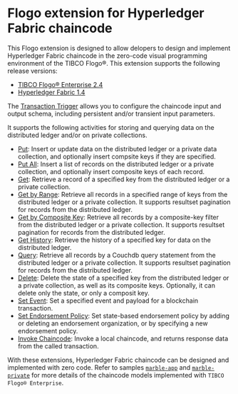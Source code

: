 # Flogo extension for Hyperledger Fabric chaincode

This Flogo extension is designed to allow delopers to design and implement Hyperledger Fabric chaincode in the zero-code visual programming environment of the TIBCO Flogo®.  This extension supports the following release versions:
- [TIBCO Flogo® Enterprise 2.4](https://docs.tibco.com/products/tibco-flogo-enterprise-2-4-0)
- [Hyperledger Fabric 1.4](https://www.hyperledger.org/projects/fabric)

The [Transaction Trigger](https://github.com/yxuco/flogo-enterprise-app/tree/master/fabric/trigger/transaction) allows you to configure the chaincode input and output schema, including persistent and/or transient input parameters.

It supports the following activities for storing and querying data on the distributed ledger and/or on private collections.
- [Put](https://github.com/yxuco/flogo-enterprise-app/tree/master/fabric/activity/put): Insert or update data on the distributed ledger or a private data collection, and optionally insert compsite keys if they are specified.
- [Put All](https://github.com/yxuco/flogo-enterprise-app/tree/master/fabric/activity/putall): Insert a list of records on the distributed ledger or a private collection, and optionally insert composite keys of each record.
- [Get](https://github.com/yxuco/flogo-enterprise-app/tree/master/fabric/activity/get): Retrieve a record of a specified key from the distributed ledger or a private collection.
- [Get by Range](https://github.com/yxuco/flogo-enterprise-app/tree/master/fabric/activity/getrange): Retrieve all records in a specified range of keys from the distributed ledger or a private collection.  It supports resultset pagination for records from the distributed ledger.
- [Get by Composite Key](https://github.com/yxuco/flogo-enterprise-app/tree/master/fabric/activity/getbycompositekey): Retrieve all records by a composite-key filter from the distributed ledger or a private collection.  It supports resultset pagination for records from the distributed ledger.
- [Get History](https://github.com/yxuco/flogo-enterprise-app/tree/master/fabric/activity/gethistory): Retrieve the history of a specified key for data on the distributed ledger.
- [Query](https://github.com/yxuco/flogo-enterprise-app/tree/master/fabric/activity/query): Retrieve all records by a Couchdb query statement from the distributed ledger or a private collection.  It supports resultset pagination for records from the distributed ledger.
- [Delete](https://github.com/yxuco/flogo-enterprise-app/tree/master/fabric/activity/delete): Delete the state of a specified key from the distributed ledger or a private collection, as well as its composite keys.  Optionally, it can delete only the state, or only a composit key.
- [Set Event](https://github.com/yxuco/flogo-enterprise-app/tree/master/fabric/activity/setevent): Set a specified event and payload for a blockchain transaction.
- [Set Endorsement Policy](https://github.com/yxuco/flogo-enterprise-app/tree/master/fabric/activity/endorsement): Set state-based endorsement policy by adding or deleting an endorsement organization, or by specifying a new endorsement policy.
- [Invoke Chaincode](https://github.com/yxuco/flogo-enterprise-app/tree/master/fabric/activity/endorsement): Invoke a local chaincode, and returns response data from the called transaction.

With these extensions, Hyperledger Fabric chaincode can be designed and implemented with zero code. Refer to samples [`marble-app`](https://github.com/yxuco/flogo-enterprise-app/tree/master/marble-app) and [`marble-private`](https://github.com/yxuco/flogo-enterprise-app/tree/master/marble-private) for more details of the chaincode models implemented with `TIBCO Flogo® Enterprise`.